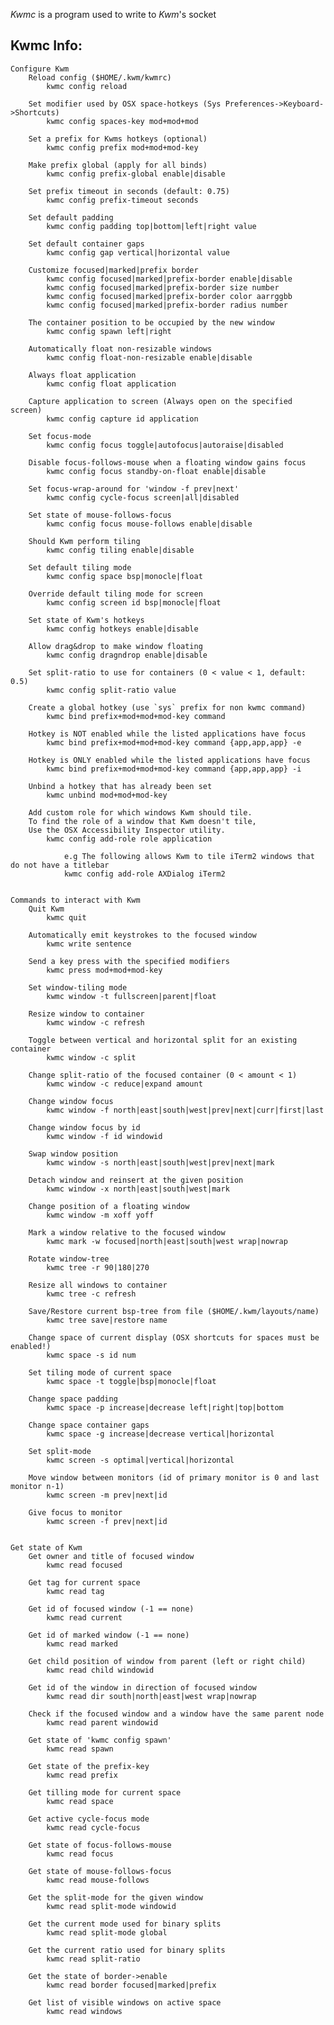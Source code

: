 *Kwmc* is a program used to write to *Kwm*'s socket

## Kwmc Info:
    Configure Kwm
        Reload config ($HOME/.kwm/kwmrc)
            kwmc config reload

        Set modifier used by OSX space-hotkeys (Sys Preferences->Keyboard->Shortcuts)
            kwmc config spaces-key mod+mod+mod

        Set a prefix for Kwms hotkeys (optional)
            kwmc config prefix mod+mod+mod-key

        Make prefix global (apply for all binds)
            kwmc config prefix-global enable|disable

        Set prefix timeout in seconds (default: 0.75)
            kwmc config prefix-timeout seconds

        Set default padding
            kwmc config padding top|bottom|left|right value

        Set default container gaps
            kwmc config gap vertical|horizontal value

        Customize focused|marked|prefix border
            kwmc config focused|marked|prefix-border enable|disable
            kwmc config focused|marked|prefix-border size number
            kwmc config focused|marked|prefix-border color aarrggbb
            kwmc config focused|marked|prefix-border radius number

        The container position to be occupied by the new window
            kwmc config spawn left|right

        Automatically float non-resizable windows
            kwmc config float-non-resizable enable|disable

        Always float application
            kwmc config float application

        Capture application to screen (Always open on the specified screen)
            kwmc config capture id application

        Set focus-mode
            kwmc config focus toggle|autofocus|autoraise|disabled

        Disable focus-follows-mouse when a floating window gains focus
            kwmc config focus standby-on-float enable|disable

        Set focus-wrap-around for 'window -f prev|next'
            kwmc config cycle-focus screen|all|disabled

        Set state of mouse-follows-focus
            kwmc config focus mouse-follows enable|disable

        Should Kwm perform tiling
            kwmc config tiling enable|disable

        Set default tiling mode
            kwmc config space bsp|monocle|float

        Override default tiling mode for screen
            kwmc config screen id bsp|monocle|float

        Set state of Kwm's hotkeys
            kwmc config hotkeys enable|disable

        Allow drag&drop to make window floating
            kwmc config dragndrop enable|disable

        Set split-ratio to use for containers (0 < value < 1, default: 0.5)
            kwmc config split-ratio value

        Create a global hotkey (use `sys` prefix for non kwmc command)
            kwmc bind prefix+mod+mod+mod-key command

        Hotkey is NOT enabled while the listed applications have focus
            kwmc bind prefix+mod+mod+mod-key command {app,app,app} -e

        Hotkey is ONLY enabled while the listed applications have focus
            kwmc bind prefix+mod+mod+mod-key command {app,app,app} -i

        Unbind a hotkey that has already been set
            kwmc unbind mod+mod+mod-key

        Add custom role for which windows Kwm should tile.
        To find the role of a window that Kwm doesn't tile,
        Use the OSX Accessibility Inspector utility.
            kwmc config add-role role application

                e.g The following allows Kwm to tile iTerm2 windows that do not have a titlebar
                kwmc config add-role AXDialog iTerm2


    Commands to interact with Kwm
        Quit Kwm
            kwmc quit

        Automatically emit keystrokes to the focused window
            kwmc write sentence

        Send a key press with the specified modifiers
            kwmc press mod+mod+mod-key

        Set window-tiling mode
            kwmc window -t fullscreen|parent|float

        Resize window to container
            kwmc window -c refresh

        Toggle between vertical and horizontal split for an existing container
            kwmc window -c split

        Change split-ratio of the focused container (0 < amount < 1)
            kwmc window -c reduce|expand amount

        Change window focus
            kwmc window -f north|east|south|west|prev|next|curr|first|last

        Change window focus by id
            kwmc window -f id windowid

        Swap window position
            kwmc window -s north|east|south|west|prev|next|mark

        Detach window and reinsert at the given position
            kwmc window -x north|east|south|west|mark

        Change position of a floating window
            kwmc window -m xoff yoff

        Mark a window relative to the focused window
            kwmc mark -w focused|north|east|south|west wrap|nowrap

        Rotate window-tree
            kwmc tree -r 90|180|270

        Resize all windows to container
            kwmc tree -c refresh

        Save/Restore current bsp-tree from file ($HOME/.kwm/layouts/name)
            kwmc tree save|restore name

        Change space of current display (OSX shortcuts for spaces must be enabled!)
            kwmc space -s id num

        Set tiling mode of current space
            kwmc space -t toggle|bsp|monocle|float

        Change space padding
            kwmc space -p increase|decrease left|right|top|bottom

        Change space container gaps
            kwmc space -g increase|decrease vertical|horizontal

        Set split-mode
            kwmc screen -s optimal|vertical|horizontal

        Move window between monitors (id of primary monitor is 0 and last monitor n-1)
            kwmc screen -m prev|next|id

        Give focus to monitor
            kwmc screen -f prev|next|id


    Get state of Kwm
        Get owner and title of focused window
            kwmc read focused

        Get tag for current space
            kwmc read tag

        Get id of focused window (-1 == none)
            kwmc read current

        Get id of marked window (-1 == none)
            kwmc read marked

        Get child position of window from parent (left or right child)
            kwmc read child windowid

        Get id of the window in direction of focused window
            kwmc read dir south|north|east|west wrap|nowrap

        Check if the focused window and a window have the same parent node
            kwmc read parent windowid

        Get state of 'kwmc config spawn'
            kwmc read spawn

        Get state of the prefix-key
            kwmc read prefix

        Get tilling mode for current space
            kwmc read space

        Get active cycle-focus mode
            kwmc read cycle-focus

        Get state of focus-follows-mouse
            kwmc read focus

        Get state of mouse-follows-focus
            kwmc read mouse-follows

        Get the split-mode for the given window
            kwmc read split-mode windowid

        Get the current mode used for binary splits
            kwmc read split-mode global

        Get the current ratio used for binary splits
            kwmc read split-ratio

        Get the state of border->enable
            kwmc read border focused|marked|prefix

        Get list of visible windows on active space
            kwmc read windows

